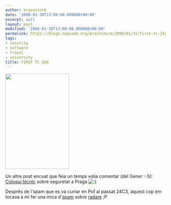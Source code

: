 ```yaml
---
author: brainstorm
date: '2008-01-30T13:00:00.000000+00:00'
excerpt: null
layout: post
modified: '2008-01-30T13:00:00.000000+00:00'
permalink: https://blogs.nopcode.org/brainstorm/2008/01/31/first-tc-2k8/
tags:
- security
- software
- travel
- university
title: FIRST TC 2k8
---
```


[<img src="http://blogs.nopcode.org/brainstorm/wp-content/uploads/2008/07/tc-jan2008-v1-200x300.png" alt="" title="tc-jan2008-v1" width="200" height="300" class="alignright size-medium wp-image-108" />][1]

Un altre post encuat que feia un temps volia comentar (del Gener :-S): [Coloqui tècnic][2] sobre seguretat a Praga <img src="http://blogs.nopcode.org/brainstorm/wp-includes/images/smilies/icon_smile.gif" alt=":)" class="wp-smiley" /> 

Després de l'spam que es va currar en Pof al passat 24C3, aquest cop em tocava a mi fer una mica d'[spam][3] sobre [radare][4] ;P

 [1]: http://blogs.nopcode.org/brainstorm/wp-content/uploads/2008/07/tc-jan2008-v1.png
 [2]: http://first.org/events/colloquia/jan2008/
 [3]: http://first.org/events/colloquia/jan2008/program/#d20080130
 [4]: http://radare.nopcode.org/